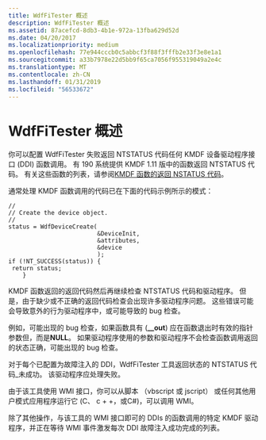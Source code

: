```yaml
---
title: WdfFiTester 概述
description: WdfFiTester 概述
ms.assetid: 87acefcd-8db3-4b1e-972a-13fba629d52d
ms.date: 04/20/2017
ms.localizationpriority: medium
ms.openlocfilehash: 77e944cccb0c5abbcf3f88f3fffb2e33f3e8e1a1
ms.sourcegitcommit: a33b7978e22d5bb9f65ca7056f955319049a2e4c
ms.translationtype: MT
ms.contentlocale: zh-CN
ms.lasthandoff: 01/31/2019
ms.locfileid: "56533672"
---
```

# <a name="wdffitester-overview"></a>WdfFiTester 概述


你可以配置 WdfFiTester 失败返回 NTSTATUS 代码任何 KMDF 设备驱动程序接口 (DDI) 函数调用。 有 190 系统提供 KMDF 1.11 版中的函数返回 NTSTATUS 代码。 有关这些函数的列表，请参阅[KMDF 函数的返回 NSTATUS 代码](wdftester-functions-that-return-nstatus-codes.md)。

通常处理 KMDF 函数调用的代码已在下面的代码示例所示的模式：

```
//
// Create the device object.
//
status = WdfDeviceCreate(
                         &DeviceInit,
                         &attributes,
                         &device
                         );
if (!NT_SUCCESS(status)) {
 return status;
    }
```

KMDF 函数返回的返回代码然后再继续检查 NTSTATUS 代码和驱动程序。 但是，由于缺少或不正确的返回代码检查会出现许多驱动程序问题。 这些错误可能会导致意外的行为驱动程序中，或可能导致的 bug 检查。

例如，可能出现的 bug 检查，如果函数具有 (**\_\_out**) 应在函数退出时有效的指针参数但，而是**NULL**。 如果驱动程序使用的参数和驱动程序不会检查函数调用返回的状态正确，可能出现的 bug 检查。

对于每个已配置为故障注入的 DDI，WdfFiTester 工具返回状态的 NTSTATUS 代码\_未成功。 该驱动程序应处理失败。

由于该工具使用 WMI 接口，你可以从脚本 （vbscript 或 jscript） 或任何其他用户模式应用程序运行它 (C、 c + +，或C#)，可以调用 WMI。

除了其他操作，与该工具的 WMI 接口即可的 DDIs 的函数调用的特定 KMDF 驱动程序，并正在等待 WMI 事件激发每次 DDI 故障注入成功完成的列表。

 

 






